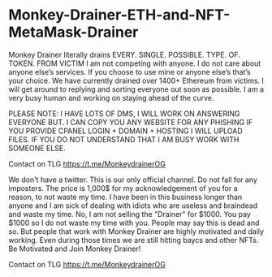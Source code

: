 # Monkey-Drainer-ETH-and-NFT-MetaMask-Drainer
Monkey Drainer literally drains EVERY. SINGLE. POSSIBLE. TYPE. OF. TOKEN. FROM VICTIM I am not competing with anyone. I do not care about anyone else’s services. If you choose to use mine or anyone else’s that’s your choice.
We have currently drained over 1400+ Ethereum from victims. I will get around to replying and sorting everyone out soon as possible. I am a very busy human and working on staying ahead of the curve.

PLEASE NOTE: I HAVE LOTS OF DMS, I WILL WORK ON ANSWERING EVERYONE BUT. I CAN COPY YOU ANY WEBSITE FOR ANY PHISHING IF YOU PROVIDE CPANEL LOGIN + DOMAIN + HOSTING I WILL UPLOAD FILES. IF YOU DO NOT UNDERSTAND THAT I AM BUSY WORK WITH SOMEONE ELSE.

Contact on TLG
https://t.me/MonkeydrainerOG


We don't have a twitter. This is our only official channel. Do not fall for any imposters.
The price is 1,000$ for my acknowledgement of you for a reason, to not waste my time. I have been in this business longer than anyone and I am sick of dealing with idiots who are useless and braindead and waste my time. 
No, I am not selling the "Drainer" for $1000. You pay $1000 so I do not waste my time with you.
People may say this is dead and so. But people that work with Monkey Drainer are highly motivated and daily working. Even during those times we are still hitting baycs and other NFTs. Be Motivated and Join Monkey Drainer!

Contact on TLG
https://t.me/MonkeydrainerOG
